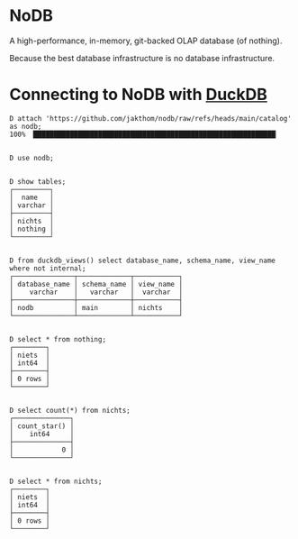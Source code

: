 # NoDB
A high-performance, in-memory, git-backed OLAP database (of nothing).

Because the best database infrastructure is no database infrastructure.


# Connecting to NoDB with [DuckDB](https://duckdb.org/)

```
D attach 'https://github.com/jakthom/nodb/raw/refs/heads/main/catalog' as nodb;
100% ▕████████████████████████████████████████████████████████████▏


D use nodb;


D show tables;
┌─────────┐
│  name   │
│ varchar │
├─────────┤
│ nichts  │
│ nothing │
└─────────┘


D from duckdb_views() select database_name, schema_name, view_name where not internal;
┌───────────────┬─────────────┬───────────┐
│ database_name │ schema_name │ view_name │
│    varchar    │   varchar   │  varchar  │
├───────────────┼─────────────┼───────────┤
│ nodb          │ main        │ nichts    │
└───────────────┴─────────────┴───────────┘


D select * from nothing;
┌────────┐
│ niets  │
│ int64  │
├────────┤
│ 0 rows │
└────────┘


D select count(*) from nichts;
┌──────────────┐
│ count_star() │
│    int64     │
├──────────────┤
│            0 │
└──────────────┘


D select * from nichts;
┌────────┐
│ niets  │
│ int64  │
├────────┤
│ 0 rows │
└────────┘
```
